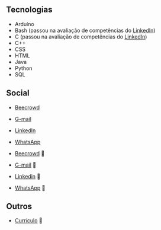 ## Tecnologias

* Arduíno
* Bash (passou na avaliação de competências do <a href="https://www.linkedin.com/in/gabriel-cavalcante-225076242/">LinkedIn</a>)
* C (passou na avaliação de competências do <a href="https://www.linkedin.com/in/gabriel-cavalcante-225076242/">LinkedIn</a>)
* C++
* CSS
* HTML
* Java
* Python
* SQL

## Social
* <a href="https://www.beecrowd.com.br/judge/pt/profile/853225">Beecrowd</a>
* <a href="mailto:gabriel.lcifba@gmail.com">G-mail</a>
* <a href="https://www.linkedin.com/in/gabriel-cavalcante-225076242">LinkedIn</a>
* <a href="http://wa.me/5574981343313">WhatsApp</a>

* [Beecrowd](https://www.beecrowd.com.br/judge/pt/profile/853225) :link:
* [G-mail](mailto:gabriel.lcifba@gmail.com) :link:
* [Linkedin](https://www.linkedin.com/in/gabriel-cavalcante-225076242) :link:
* [WhatsApp](http://wa.me/5574981343313) :link:

## Outros
* [Currículo](https://zolppy.github.io/zolppy) :link:
